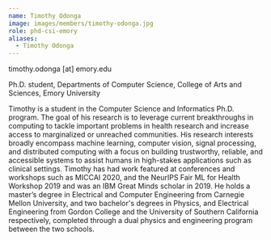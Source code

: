 ```yaml
---
name: Timothy Odonga
image: images/members/timothy-odonga.jpg
role: phd-csi-emory
aliases:
  - Timothy Odonga
---
```


timothy.odonga [at] emory.edu

Ph.D. student, Departments of Computer Science, College of Arts and Sciences, Emory University

Timothy is a student in the Computer Science and Informatics Ph.D. program. The goal of his research is to leverage current breakthroughs in computing to tackle important problems in health research and increase access to marginalized or unreached communities. His research interests broadly encompass machine learning, computer vision, signal processing, and distributed computing with a focus on building trustworthy, reliable, and accessible systems to assist humans in high-stakes applications such as clinical settings. Timothy has had work featured at conferences and workshops such as MICCAI 2020, and the NeurIPS Fair ML for Health Workshop 2019 and was an IBM Great Minds scholar in 2019. He holds a master’s degree in Electrical and Computer Engineering from Carnegie Mellon University, and two bachelor's degrees in Physics, and Electrical Engineering from Gordon College and the University of Southern California respectively, completed through a dual physics and engineering program between the two schools.